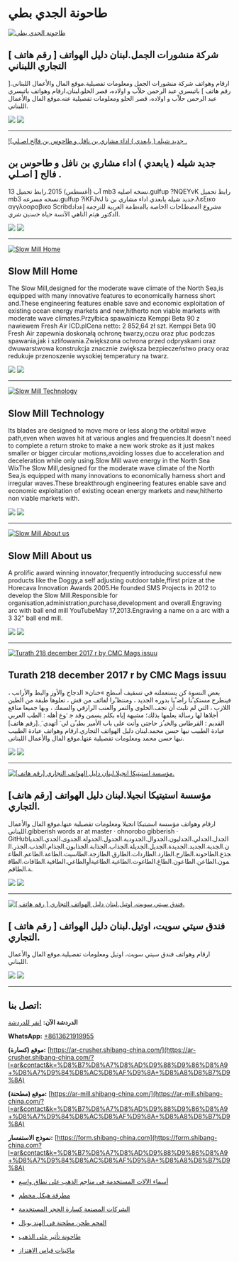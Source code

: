# طاحونة الجدي بطي

<a href="https://swt.shibang-china.com/?l=ar&img&k=%D8%B7%D8%A7%D8%AD%D9%88%D9%86%D8%A9+%D8%A7%D9%84%D8%AC%D8%AF%D9%8A+%D8%A8%D8%B7%D9%8A" target="_blank">![طاحونة الجدي بطي](http://static.shibang-china.com/all-800x300/770.jpg)</a>

## [ رقم هاتف ] شركة منشورات الجمل.لبنان دليل الهواتف التجاري اللبناني
ارقام وهواتف شركة منشورات الجمل ومعلومات تفصيلية.موقع المال والأعمال اللبنانى.[ رقم هاتف ] باتيسري عبد الرحمن حلاّب و اولاده، قصر الحلو.لبنان.ارقام وهواتف باتيسري عبد الرحمن حلاّب و اولاده، قصر الحلو ومعلومات تفصيلية عنه.موقع المال والأعمال اللبناني.


<a href="https://whatsapp.shibangsoft.com/WhatsApp.php" target="_blank" title="WhatsApp">![](http://static.shibang-china.com/icon/whatsapp.png)</a> <a href="https://swt.shibang-china.com/?l=ar&icon&k=%D8%B7%D8%A7%D8%AD%D9%88%D9%86%D8%A9+%D8%A7%D9%84%D8%AC%D8%AF%D9%8A+%D8%A8%D8%B7%D9%8A" target="_blank">![](http://static.shibang-china.com/icon/chat-ar.png)</a>

---

<a href="https://swt.shibang-china.com/?l=ar&img&k=%D8%B7%D8%A7%D8%AD%D9%88%D9%86%D8%A9+%D8%A7%D9%84%D8%AC%D8%AF%D9%8A+%D8%A8%D8%B7%D9%8A" target="_blank">![جديد شيله ( يابعدي ) اداء مشاري بن نافل و طاحوس بن فالح [ اصـلي .](http://static.shibang-china.com/all-800x300/100.jpg)</a>

## جديد شيله ( يابعدي ) اداء مشاري بن نافل و طاحوس بن فالح [ اصـلي .
13 آب (أغسطس) 2015.رابط تحميل mb3 نسخه اصليه.gulfup ?NQEYvK رابط تحميل mb3 نسخه مسرعه.gulfup ?iKFJvJ جديد شيله يابعدي اداء مشاري بن نا.λεξικο αγγλοαραβικο Scribdﻣﺷروع اﻟﻣﺻطﻠﺣﺎت اﻟﺧﺎﺻﺔ ﺑﺎﻟﻣﻧظﻣﺔ اﻟﻌرﺑﻳﺔ ﻟﻠﺗرﺟﻣﺔ إﻋداد اﻟدﻛﺗور ﻫﻳﺛم اﻟﻧﺎﻫﻲ اﻵﻧﺳﺔ ﺣﻳﺎة ﺣﺳﻧﻳن ﺷري.


<a href="https://whatsapp.shibangsoft.com/WhatsApp.php" target="_blank" title="WhatsApp">![](http://static.shibang-china.com/icon/whatsapp.png)</a> <a href="https://swt.shibang-china.com/?l=ar&icon&k=%D8%B7%D8%A7%D8%AD%D9%88%D9%86%D8%A9+%D8%A7%D9%84%D8%AC%D8%AF%D9%8A+%D8%A8%D8%B7%D9%8A" target="_blank">![](http://static.shibang-china.com/icon/chat-ar.png)</a>

---

<a href="https://swt.shibang-china.com/?l=ar&img&k=%D8%B7%D8%A7%D8%AD%D9%88%D9%86%D8%A9+%D8%A7%D9%84%D8%AC%D8%AF%D9%8A+%D8%A8%D8%B7%D9%8A" target="_blank">![Slow Mill Home](http://static.shibang-china.com/all-800x300/847.jpg)</a>

## Slow Mill Home
The Slow Mill,designed for the moderate wave climate of the North Sea,is equipped with many innovative features to economically harness short and.These engineering features enable save and economic exploitation of existing ocean energy markets and new,hitherto non viable markets with moderate wave climates.Przyłbica spawalnicza Kemppi Beta 90 z nawiewem Fresh Air ICD.plCena netto: 2 852,64 zł szt. Kemppi Beta 90 Fresh Air zapewnia doskonałą ochronę twarzy,oczu oraz płuc podczas spawania,jak i szlifowania.Zwiększona ochrona przed odpryskami oraz dwuwarstwowa konstrukcja znacznie zwiększa bezpieczeństwo pracy oraz redukuje przenoszenie wysokiej temperatury na twarz.


<a href="https://whatsapp.shibangsoft.com/WhatsApp.php" target="_blank" title="WhatsApp">![](http://static.shibang-china.com/icon/whatsapp.png)</a> <a href="https://swt.shibang-china.com/?l=ar&icon&k=%D8%B7%D8%A7%D8%AD%D9%88%D9%86%D8%A9+%D8%A7%D9%84%D8%AC%D8%AF%D9%8A+%D8%A8%D8%B7%D9%8A" target="_blank">![](http://static.shibang-china.com/icon/chat-ar.png)</a>

---

<a href="https://swt.shibang-china.com/?l=ar&img&k=%D8%B7%D8%A7%D8%AD%D9%88%D9%86%D8%A9+%D8%A7%D9%84%D8%AC%D8%AF%D9%8A+%D8%A8%D8%B7%D9%8A" target="_blank">![Slow Mill Technology](http://static.shibang-china.com/all-800x300/1413.jpg)</a>

## Slow Mill Technology
Its blades are designed to move more or less along the orbital wave path,even when waves hit at various angles and frequencies.It doesn&#39;t need to complete a return stroke to make a new work stroke as it just makes smaller or bigger circular motions,avoiding losses due to acceleration and deceleration while only using.Slow Mill wave energy in the North Sea WixThe Slow Mill,designed for the moderate wave climate of the North Sea,is equipped with many innovations to economically harness short and irregular waves.These breakthrough engineering features enable save and economic exploitation of existing ocean energy markets and new,hitherto non viable markets with.


<a href="https://whatsapp.shibangsoft.com/WhatsApp.php" target="_blank" title="WhatsApp">![](http://static.shibang-china.com/icon/whatsapp.png)</a> <a href="https://swt.shibang-china.com/?l=ar&icon&k=%D8%B7%D8%A7%D8%AD%D9%88%D9%86%D8%A9+%D8%A7%D9%84%D8%AC%D8%AF%D9%8A+%D8%A8%D8%B7%D9%8A" target="_blank">![](http://static.shibang-china.com/icon/chat-ar.png)</a>

---

<a href="https://swt.shibang-china.com/?l=ar&img&k=%D8%B7%D8%A7%D8%AD%D9%88%D9%86%D8%A9+%D8%A7%D9%84%D8%AC%D8%AF%D9%8A+%D8%A8%D8%B7%D9%8A" target="_blank">![Slow Mill About us](http://static.shibang-china.com/all-800x300/864.jpg)</a>

## Slow Mill About us
A prolific award winning innovator,frequently introducing successful new products like the Doggy,a self adjusting outdoor table,ffirst prize at the Horecava Innovation Awards 2005.He founded SMS Projects in 2012 to develop the Slow Mill.Responsible for organisation,administration,purchase,development and overall.Engraving arc with ball end mill YouTubeMay 17,2013.Engraving a name on a arc with a 3 32&quot; ball end mill.


<a href="https://whatsapp.shibangsoft.com/WhatsApp.php" target="_blank" title="WhatsApp">![](http://static.shibang-china.com/icon/whatsapp.png)</a> <a href="https://swt.shibang-china.com/?l=ar&icon&k=%D8%B7%D8%A7%D8%AD%D9%88%D9%86%D8%A9+%D8%A7%D9%84%D8%AC%D8%AF%D9%8A+%D8%A8%D8%B7%D9%8A" target="_blank">![](http://static.shibang-china.com/icon/chat-ar.png)</a>

---

<a href="https://swt.shibang-china.com/?l=ar&img&k=%D8%B7%D8%A7%D8%AD%D9%88%D9%86%D8%A9+%D8%A7%D9%84%D8%AC%D8%AF%D9%8A+%D8%A8%D8%B7%D9%8A" target="_blank">![Turath 218 december 2017 r by CMC Mags issuu](http://static.shibang-china.com/all-800x300/712.jpg)</a>

## Turath 218 december 2017 r by CMC Mags issuu
ﺑﻌﺾ اﻟﻨﺴﻮة ﻛﻦ ﻳﺴﺘﻌﻤﻠﻨﻪ ﻓﻲ ﺗﺴﻘﻴﻒ أﺳﻄﺢ »ﺧﻨﺎن« اﻟﺪﺟﺎج واﻷوز واﻟﺒﻂ واﻷراﻧﺐ ، ﻓﻴﻨﻄﺮح ﻣﺴﺘﻜﻴ ًﻨﺎ راﺿ ًﻴﺎ ﺑﺪوره اﻟﺠﺪﻳﺪ ، وﻣﻨﺘﻈ ًﺮا ﻟﻔﺎﺋﻒ ﻣﻦ ﻗﺶ ، ﺗﻌﻠﻮﻫﺎ ﻃﺒﻘﺔ ﻣﻦ اﻟﻄﻴﻦ اﻟﻼزب ، اﻟﺘﻲ ﻟﻢ ﺗﻠﺒﺚ أن ﺗﺠﻒ‪‬.اﻟﺤﻠﻮى واﻟﺘﻤﺮ واﻟﻌﻨﺐ اﻟﺮازﻗﻲ واﻟﺴﻤﻚ ، وﺑﻬﺎ ﺟﻤﻴﻌﺎ ﻣﻨﺎﻓﻊ أﺟﻼﻫﺎ ﻟﻬﺎ رﺳﺎﻟﺔ ﻳﻌﻠﻤﻬﺎ ﺑﺬﻟﻚ؛ ﻣﺸﺒﻬﺔ إﻳﺎه ﺑﻜﻠﻢ ﻳﺴﻤﻦ وﻗﺪ ﺟ ﱠﻮع أﻫﻠﻪ : اﻟﻄﺐ اﻟﻌﺮﺑﻲ اﻟﻘﺪﻳﻢ : اﻟﻘﺮﻃﺎس واﻟﺨﺒ ُﺰ ﺣﺎﺟﺘﻲ وأﻧﺖ ﻋﻠﻰ ﺑﺎب اﻷﻣﻴﺮ ﺑﻄﻴ ُﻦ ﻟﻲ َ أﺗﻬﺪي َ ِ.[رقم هاتف] عيادة الطبيب نبها حسن محمد.لبنان دليل الهواتف التجاري.ارقام وهواتف عيادة الطبيب نبها حسن محمد ومعلومات تفصيلية عنها.موقع المال والأعمال اللبنانى.


<a href="https://whatsapp.shibangsoft.com/WhatsApp.php" target="_blank" title="WhatsApp">![](http://static.shibang-china.com/icon/whatsapp.png)</a> <a href="https://swt.shibang-china.com/?l=ar&icon&k=%D8%B7%D8%A7%D8%AD%D9%88%D9%86%D8%A9+%D8%A7%D9%84%D8%AC%D8%AF%D9%8A+%D8%A8%D8%B7%D9%8A" target="_blank">![](http://static.shibang-china.com/icon/chat-ar.png)</a>

---

<a href="https://swt.shibang-china.com/?l=ar&img&k=%D8%B7%D8%A7%D8%AD%D9%88%D9%86%D8%A9+%D8%A7%D9%84%D8%AC%D8%AF%D9%8A+%D8%A8%D8%B7%D9%8A" target="_blank">![[رقم هاتف] مؤسسة استيتيكا انجيلا.لبنان دليل الهواتف التجاري.](http://static.shibang-china.com/all-800x300/1444.jpg)</a>

## [رقم هاتف] مؤسسة استيتيكا انجيلا.لبنان دليل الهواتف التجاري.
ارقام وهواتف مؤسسة استيتيكا انجيلا ومعلومات تفصيلية عنها.موقع المال والأعمال اللبنانى.gibberish words ar at master · ohnorobo gibberish · GitHubالجدل.الجدلي.الجدليون.الجدوال.الجدودية.الجدول.الجدولة.الجدوى.الجدي.الجديان.الجدية.الجديد.الجديدة.الجديل.الجديلة.الجذاب.الجذابة.الجذابون.الجذام.الجذب.الجذر.الجذع.الطاحونة.الطارح.الطارد.الطاردات.الطارق.الطازجة.الطاسيت.الطاعة.الطاعم.الطاعمون.الطاعن.الطاعون.الطاغ.الطاغوت.الطاغية.الطاغيةأوالطاغي.الطافية.الطاقات.الطاقة.الطاقم.


<a href="https://whatsapp.shibangsoft.com/WhatsApp.php" target="_blank" title="WhatsApp">![](http://static.shibang-china.com/icon/whatsapp.png)</a> <a href="https://swt.shibang-china.com/?l=ar&icon&k=%D8%B7%D8%A7%D8%AD%D9%88%D9%86%D8%A9+%D8%A7%D9%84%D8%AC%D8%AF%D9%8A+%D8%A8%D8%B7%D9%8A" target="_blank">![](http://static.shibang-china.com/icon/chat-ar.png)</a>

---

<a href="https://swt.shibang-china.com/?l=ar&img&k=%D8%B7%D8%A7%D8%AD%D9%88%D9%86%D8%A9+%D8%A7%D9%84%D8%AC%D8%AF%D9%8A+%D8%A8%D8%B7%D9%8A" target="_blank">![[ رقم هاتف ] فندق سيتي سويت، اوتيل.لبنان دليل الهواتف التجاري.](http://static.shibang-china.com/all-800x300/56.jpg)</a>

## [ رقم هاتف ] فندق سيتي سويت، اوتيل.لبنان دليل الهواتف التجاري.
ارقام وهواتف فندق سيتي سويت، اوتيل ومعلومات تفصيلية.موقع المال والأعمال اللبناني.

<a href="https://whatsapp.shibangsoft.com/WhatsApp.php" target="_blank" title="WhatsApp">![](http://static.shibang-china.com/icon/whatsapp.png)</a> <a href="https://swt.shibang-china.com/?l=ar&icon&k=%D8%B7%D8%A7%D8%AD%D9%88%D9%86%D8%A9+%D8%A7%D9%84%D8%AC%D8%AF%D9%8A+%D8%A8%D8%B7%D9%8A" target="_blank">![](http://static.shibang-china.com/icon/chat-ar.png)</a>

---
## اتصل بنا:

**الدردشة الآن:** [انقر للدردشة](https://swt.shibang-china.com?l=ar&contact&k=%D8%B7%D8%A7%D8%AD%D9%88%D9%86%D8%A9+%D8%A7%D9%84%D8%AC%D8%AF%D9%8A+%D8%A8%D8%B7%D9%8A)

**WhatsApp:**  [+8613621919955](https://whatsapp.shibangsoft.com/WhatsApp.php)

**موقع (كسارة):** [https://ar-crusher.shibang-china.com/](https://ar-crusher.shibang-china.com/?l=ar&contact&k=%D8%B7%D8%A7%D8%AD%D9%88%D9%86%D8%A9+%D8%A7%D9%84%D8%AC%D8%AF%D9%8A+%D8%A8%D8%B7%D9%8A)

**موقع (مطحنة):** [https://ar-mill.shibang-china.com/](https://ar-mill.shibang-china.com/?l=ar&contact&k=%D8%B7%D8%A7%D8%AD%D9%88%D9%86%D8%A9+%D8%A7%D9%84%D8%AC%D8%AF%D9%8A+%D8%A8%D8%B7%D9%8A)

**نموذج الاستفسار:** [https://form.shibang-china.com](https://form.shibang-china.com?l=ar&contact&k=%D8%B7%D8%A7%D8%AD%D9%88%D9%86%D8%A9+%D8%A7%D9%84%D8%AC%D8%AF%D9%8A+%D8%A8%D8%B7%D9%8A)

* [أسماء الآلات المستخدمة في مناجم الذهب على نطاق واسع](../30/%D8%A3%D8%B3%D9%85%D8%A7%D8%A1%20%D8%A7%D9%84%D8%A2%D9%84%D8%A7%D8%AA%20%D8%A7%D9%84%D9%85%D8%B3%D8%AA%D8%AE%D8%AF%D9%85%D8%A9%20%D9%81%D9%8A%20%D9%85%D9%86%D8%A7%D8%AC%D9%85%20%D8%A7%D9%84%D8%B0%D9%87%D8%A8%20%D8%B9%D9%84%D9%89%20%D9%86%D8%B7%D8%A7%D9%82%20%D9%88%D8%A7%D8%B3%D8%B9.md)

* [مطرقة هيكل محطم](../28/%D9%85%D8%B7%D8%B1%D9%82%D8%A9%20%D9%87%D9%8A%D9%83%D9%84%20%D9%85%D8%AD%D8%B7%D9%85.md)

* [الشركات المصنعة كسارة الحجر المستخدمة](../30/%D8%A7%D9%84%D8%B4%D8%B1%D9%83%D8%A7%D8%AA%20%D8%A7%D9%84%D9%85%D8%B5%D9%86%D8%B9%D8%A9%20%D9%83%D8%B3%D8%A7%D8%B1%D8%A9%20%D8%A7%D9%84%D8%AD%D8%AC%D8%B1%20%D8%A7%D9%84%D9%85%D8%B3%D8%AA%D8%AE%D8%AF%D9%85%D8%A9.md)

* [الفحم طحن مطحنة في الهند بوبال](../29/%D8%A7%D9%84%D9%81%D8%AD%D9%85%20%D8%B7%D8%AD%D9%86%20%D9%85%D8%B7%D8%AD%D9%86%D8%A9%20%D9%81%D9%8A%20%D8%A7%D9%84%D9%87%D9%86%D8%AF%20%D8%A8%D9%88%D8%A8%D8%A7%D9%84.md)

* [طاحونة تأثير على الذهب](../28/%D8%B7%D8%A7%D8%AD%D9%88%D9%86%D8%A9%20%D8%AA%D8%A3%D8%AB%D9%8A%D8%B1%20%D8%B9%D9%84%D9%89%20%D8%A7%D9%84%D8%B0%D9%87%D8%A8.md)

* [ماكينات قياس الاهتزاز](../26/%D9%85%D8%A7%D9%83%D9%8A%D9%86%D8%A7%D8%AA%20%D9%82%D9%8A%D8%A7%D8%B3%20%D8%A7%D9%84%D8%A7%D9%87%D8%AA%D8%B2%D8%A7%D8%B2.md)